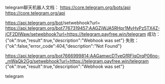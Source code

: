 
telegram聊天机器人文档：
https://core.telegram.org/bots/api
https://core.telegram.org/api


https://api.telegram.org/bot<token>/setwebhook?url=
https://api.telegram.org/bot7767319457:AAGZjWJA5RHpr1MvHvPz5TX4Z-jCF2DIWaw/setwebhook?url=https://telegram.payfree.win/telegram
成功：{"ok":true,"result":true,"description":"Webhook was set"}
失败：{"ok":false,"error_code":404,"description":"Not Found"}

https://api.telegram.org/bot7666999814:AAGamwcDTveGfRFIqOrqP06no-_mWaQk2Gg/setwebhook?url=https://telegram.payfree.win/telegram
{"ok":true,"result":true,"description":"Webhook was set"}


telegram
